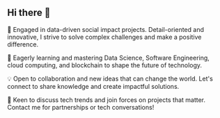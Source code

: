 ## Hi there 👋

<!--
**Aditi832/Aditi832** is a ✨ _special_ ✨ repository because its `README.md` (this file) appears on your GitHub profile.-->

🔭 Engaged in data-driven social impact projects. Detail-oriented and innovative, I strive to solve complex challenges and make a positive difference.

🌱 Eagerly learning and mastering Data Science, Software Engineering, cloud computing, and blockchain to shape the future of technology.

💡 Open to collaboration and new ideas that can change the world. Let's connect to share knowledge and create impactful solutions.

🚀 Keen to discuss tech trends and join forces on projects that matter. Contact me for partnerships or tech conversations!

